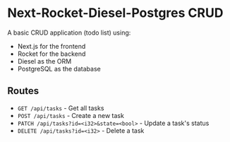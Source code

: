 # Next-Rocket-Diesel-Postgres CRUD

A basic CRUD application (todo list) using:

- Next.js for the frontend
- Rocket for the backend
- Diesel as the ORM
- PostgreSQL as the database

## Routes

- `GET /api/tasks` - Get all tasks
- `POST /api/tasks` - Create a new task
- `PATCH /api/tasks?id=<i32>&state=<bool>` - Update a task's status
- `DELETE /api/tasks?id=<i32>` - Delete a task